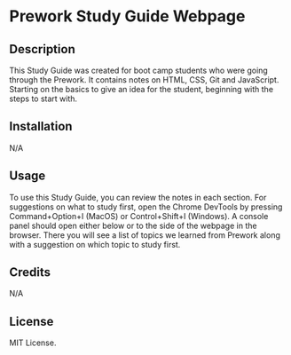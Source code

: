 # Prework Study Guide Webpage

## Description

This Study Guide was created for boot camp students who were going through the Prework.  It contains notes on HTML, CSS, Git and JavaScript. Starting on the basics to give an idea for the student, beginning with the steps to start with.

## Installation

N/A

## Usage

To use this Study Guide, you can review the notes in each section.  For suggestions on what to study first, open the Chrome DevTools by pressing Command+Option+I (MacOS) or Control+Shift+I (Windows). A console panel should open either below or to the side of the webpage in the browser. There you will see a list of topics we learned from Prework along with a suggestion on which topic to study first.

## Credits

N/A

## License

MIT License.